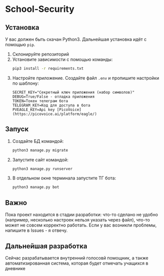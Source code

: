 # School-Security
 
## Установка
У вас должен быть скачан Python3. Дальнейшая установка идёт с помощью `pip`.
1. Склонируйте репозиторий
2. Установите зависимости с помощью команды:
   ```sh
   pip3 install -r requirements.txt
   ```
3. Настройте приложение. Создайте файл `.env` и пропишите настройки по шаблону:
   ```
   SECRET_KEY="Секретный ключ приложения (набор символов)"
   DEBUG=True/False - отладка приложения
   TOKEN=Токен телеграм бота
   TELEGRAM_KEY=Код для доступа в бота
   PVEAGLE_KEY=Api key [PicoVoice](https://picovoice.ai/platform/eagle/)
   ```
## Запуск
1. Создайте БД командой:
   ```sh
   python3 manage.py migrate
   ```
2. Запустите сайт командой:
   ```sh
   python3 manage.py runserver
   ```
3. В отдельном окне терминала запустите ТГ бота:
   ```sh
   python3 manage.py bot
   ```
## Важно
Пока проект находится в стадии разработки: что-то сделано не удобно (например, несколько настроек нельзя указать через файл), что-то может не совсем корректно работать. Если у вас возникли проблемы, напишите в Issues - я отвечу.

## Дальнейшая разработка
Сейчас разрабатывается внутренний голосовй помощник, а также автоматизированная система, которая будет отмечать учащихся в дневнике
